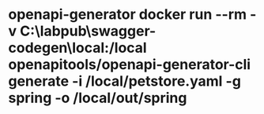 # openapi-generator docker run --rm -v C:\labpub\swagger-codegen\local:/local openapitools/openapi-generator-cli generate -i /local/petstore.yaml -g spring -o /local/out/spring
